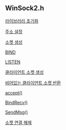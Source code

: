 ## WinSock2.h

[라이브러리 초기화](https://github.com/kksoo0131/Study/blob/main/IOCP/Winsock/%EB%9D%BC%EC%9D%B4%EB%B8%8C%EB%9F%AC%EB%A6%AC%20%EC%B4%88%EA%B8%B0%ED%99%94.cpp)

[주소 설정](https://github.com/kksoo0131/Study/blob/main/IOCP/Winsock/%EC%A3%BC%EC%86%8C%20%EC%84%A4%EC%A0%95.cpp)

[소켓 생성](https://github.com/kksoo0131/Study/blob/main/IOCP/Winsock/%EC%86%8C%EC%BC%93%20%EC%83%9D%EC%84%B1.cpp)

[BIND](https://github.com/kksoo0131/Study/blob/main/IOCP/Winsock/BIND.cpp)

[LISTEN](https://github.com/kksoo0131/Study/blob/main/IOCP/Winsock/LISTESN.cpp)

[클라이언트 소켓 생성](https://github.com/kksoo0131/Study/blob/main/IOCP/Winsock/%ED%81%B4%EB%9D%BC%EC%9D%B4%EC%96%B8%ED%8A%B8%20%EC%86%8C%EC%BC%93%20%EC%83%9D%EC%84%B1.cpp)

[비어있는 클라이언트 소켓 반환](https://github.com/kksoo0131/Study/blob/main/IOCP/Winsock/%EB%B9%84%EC%96%B4%EC%9E%88%EB%8A%94%20%ED%81%B4%EB%9D%BC%EC%9D%B4%EC%96%B8%ED%8A%B8%20%EC%86%8C%EC%BC%93%20%EB%B0%98%ED%99%98.cpp)

[accept()](https://github.com/kksoo0131/Study/blob/main/IOCP/Winsock/accept().cpp)

[BindRecv()](https://github.com/kksoo0131/Study/blob/main/IOCP/Winsock/BindRecv().cpp)

[SendMsg()](https://github.com/kksoo0131/Study/blob/main/IOCP/Winsock/SendMsg().cpp)

[소켓 연결 해제](https://github.com/kksoo0131/Study/blob/main/IOCP/Winsock/%EC%86%8C%EC%BC%93%20%EC%97%B0%EA%B2%B0%20%ED%95%B4%EC%A0%9C.cpp)
